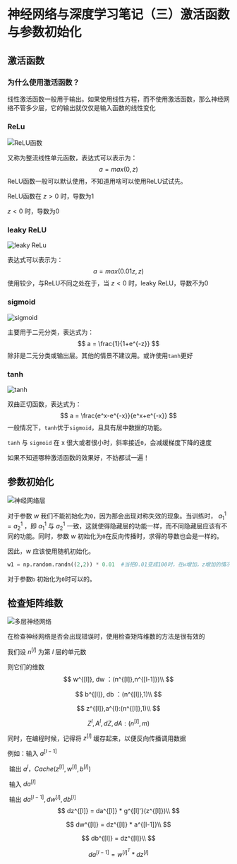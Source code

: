 # 神经网络与深度学习笔记（三）激活函数与参数初始化

## 激活函数

### 为什么使用激活函数？

线性激活函数一般用于输出。如果使用线性方程，而不使用激活函数，那么神经网络不管多少层，它的输出就仅仅是输入函数的线性变化

### ReLu

![ReLU函数](https://static.cangye.me/img/ReLU%E5%87%BD%E6%95%B0.png)

又称为整流线性单元函数，表达式可以表示为：
$$
a = max(0,z)
$$
ReLU函数一般可以默认使用，不知道用啥可以使用ReLU试试先。

ReLU函数在 $z>0$ 时，导数为1

$z<0$ 时，导数为0



### leaky ReLU

![leaky ReLu](https://static.cangye.me/img/leaky%20ReLu.png)

表达式可以表示为：
$$
a = max(0.01z,z)
$$
使用较少，与ReLU不同之处在于，当 $z<0$ 时，leaky ReLU，导数不为0

### sigmoid

![sigmoid](https://static.cangye.me/img/sigmoid.png)

主要用于二元分类，表达式为：
$$
a = \frac{1}{1+e^{-z}}
$$
除非是二元分类或输出层。其他的情景不建议用。或许使用`tanh`更好

### tanh

![tanh](https://static.cangye.me/img/tanh.png)

双曲正切函数，表达式为：
$$
a = \frac{e^x-e^{-x}}{e^x+e^{-x}}
$$
一般情况下，`tanh`优于`sigmoid`，且具有居中数据的功能。

`tanh` 与 `sigmoid` 在 x 很大或者很小时，斜率接近`0`，会减缓梯度下降的速度

如果不知道哪种激活函数的效果好，不妨都试一遍！

## 参数初始化

![神经网络层](https://static.cangye.me/img/%E7%A5%9E%E7%BB%8F%E7%BD%91%E7%BB%9C%E5%B1%82.png)

对于参数 $w$ 我们不能初始化为`0`，因为那会出现对称失效的现象。当训练时， $a_{1}^{1} = a_{2}^{1}$ ，即 $a_{1}^{1}$  与 $a_{2}^{1}$ 一致，这就使得隐藏层的功能一样，而不同隐藏层应该有不同的功能。同时，参数 $w$ 初始化为`0`在反向传播时，求得的导数也会是一样的。

因此，$w$ 应该使用随机初始化。

```python
w1 = np.random.randn((2,2)) * 0.01	#当把0.01变成100时，在w增加，z增加的情况下，Z的梯度下降会变慢。
```

对于参数`b` 初始化为`0`时可以的。

## 检查矩阵维数

![多层神经网络](https://static.cangye.me/img/%E5%A4%9A%E5%B1%82%E7%A5%9E%E7%BB%8F%E7%BD%91%E7%BB%9C.png)

在检查神经网络是否会出现错误时，使用检查矩阵维数的方法是很有效的

我们设 $n^{[l]}$ 为第 $l$ 层的单元数

则它们的维数
$$
w^{[l]}, dw ：(n^{[l]},n^{[l-1]})\\
$$

$$
b^{[l]}, db ：(n^{[l]},1)\\
$$

$$
z^{[l]},a^{l}:(n^{[l]},1)\\
$$

$$
Z^{l},A^{l},dZ,dA:(n^{[l]},m)
$$



同时，在编程时候，记得将 $z^{[l]}$ 缓存起来，以便反向传播调用数据

例如：输入 $a^{[l-1]}$

​			输出 $a^{l}$，$Cache(z^{[l]},w^{[l]},b^{[l]})$

​			输入 $da^{[l]}$

​			输出 $da^{[l-1]},dw^{[l]},db^{[l]}$
$$
dz^{[l]} = da^{[l]} * g^{[l]'}(z^{[l]})\\
$$

$$
dw^{[l]} = dz^{[l]} * a^{[l-1]}\\
$$

$$
db^{[l]} = dz^{[l]}\\
$$

$$
da^{[l-1]} = w^{[l]^{T}}*dz^{[l]}
$$

